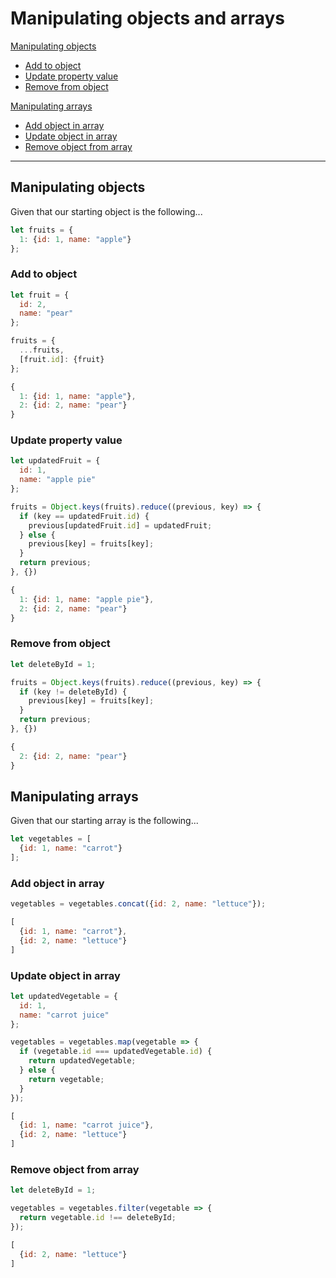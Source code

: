 # Manipulating objects and arrays

[Manipulating objects](#manipulating-objects)

- [Add to object](#add-to-object)
- [Update property value](#update-property-value)
- [Remove from object](#remove-from-object)


[Manipulating arrays](#manipulating-arrays)

- [Add object in array](#add-object-in-array)
- [Update object in array](#update-object-in-array)
- [Remove object from array](#remove-object-from-array)

---

## Manipulating objects

Given that our starting object is the following...
```javascript
let fruits = {
  1: {id: 1, name: "apple"}
};
```

### Add to object

```javascript
let fruit = {
  id: 2,
  name: "pear"
};

fruits = {
  ...fruits,
  [fruit.id]: {fruit}
};
```
```javascript
{
  1: {id: 1, name: "apple"},
  2: {id: 2, name: "pear"}
}
```

### Update property value

```javascript
let updatedFruit = {
  id: 1, 
  name: "apple pie"
};

fruits = Object.keys(fruits).reduce((previous, key) => {
  if (key == updatedFruit.id) {
    previous[updatedFruit.id] = updatedFruit;
  } else {
    previous[key] = fruits[key];
  }
  return previous;
}, {})
```
```javascript
{
  1: {id: 1, name: "apple pie"},
  2: {id: 2, name: "pear"}
}
```

### Remove from object

```javascript
let deleteById = 1;

fruits = Object.keys(fruits).reduce((previous, key) => {
  if (key != deleteById) {
    previous[key] = fruits[key];
  }
  return previous;
}, {})
```
```javascript
{
  2: {id: 2, name: "pear"}
}
```

## Manipulating arrays
Given that our starting array is the following...
```javascript
let vegetables = [
  {id: 1, name: "carrot"}
];
```

### Add object in array
```javascript
vegetables = vegetables.concat({id: 2, name: "lettuce"});
```
```javascript
[
  {id: 1, name: "carrot"},
  {id: 2, name: "lettuce"}
]
```

### Update object in array
```javascript
let updatedVegetable = {
  id: 1, 
  name: "carrot juice"
};

vegetables = vegetables.map(vegetable => {
  if (vegetable.id === updatedVegetable.id) {
    return updatedVegetable;
  } else {
    return vegetable;
  }
});
```
```javascript
[
  {id: 1, name: "carrot juice"},
  {id: 2, name: "lettuce"}
]
```

### Remove object from array
```javascript
let deleteById = 1;

vegetables = vegetables.filter(vegetable => {
  return vegetable.id !== deleteById;
});
```
```javascript
[
  {id: 2, name: "lettuce"}
]
```
